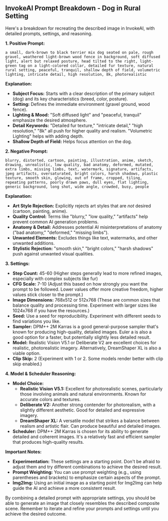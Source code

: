 ## InvokeAI Prompt Breakdown - Dog in Rural Setting

Here's a breakdown for recreating the described image in InvokeAI, with detailed prompts, settings, and reasoning.

**1. Positive Prompt:**

```
a small, dark-brown to black terrier mix dog seated on pale, rough gravel, weathered light-brown wood fence in background, soft diffused light, alert but relaxed posture, head tilted to the right, light-green tag on a light-colored collar, detailed fur texture, natural rural setting, peaceful, tranquil, shallow depth of field, volumetric lighting, intricate detail, high resolution, 8k, photorealistic
```

**Explanation:**

*   **Subject Focus:** Starts with a clear description of the primary subject (dog) and its key characteristics (breed, color, posture).
*   **Setting:** Defines the immediate environment (gravel ground, wood fence).
*   **Lighting & Mood:**  "Soft diffused light" and "peaceful, tranquil" emphasize the desired atmosphere.
*   **Detail Keywords:**  "Detailed fur texture," "intricate detail," "high resolution," "8k" all push for higher quality and realism. "Volumetric Lighting" helps with adding depth.
*   **Shallow Depth of Field:** Helps focus attention on the dog.

**2. Negative Prompt:**

```
blurry, distorted, cartoon, painting, illustration, anime, sketch, drawing, unrealistic, low quality, bad anatomy, deformed, mutated, extra limbs, missing limbs, text, watermark, signature, artifacts, jpeg artifacts, oversaturated, bright colors, harsh shadows, plastic texture, smooth skin, glowing, out of frame, cropped, tiling, repeating patterns, poorly drawn paws, dull eyes, flat lighting, generic background, long shot, wide angle, crowded, busy, people
```

**Explanation:**

*   **Art Style Rejection:** Explicitly rejects art styles that are *not* desired (cartoon, painting, anime).
*   **Quality Control:**  Terms like "blurry," "low quality," "artifacts" help prevent common AI generation problems.
*   **Anatomy & Detail:**  Addresses potential AI misinterpretations of anatomy ("bad anatomy," "deformed," "missing limbs").
*   **Unwanted Elements:** Excludes things like text, watermarks, and other unwanted additions.
* **Stylistic Rejection:** "smooth skin," "bright colors," "harsh shadows" push against unwanted visual qualities.

**3. Settings:**

*   **Step Count:** 45-60 (Higher steps generally lead to more refined images, especially with complex subjects like fur)
*   **CFG Scale:** 7-10 (Adjust this based on how strongly you want the prompt to be followed. Lower values offer more creative freedom, higher values stick closer to the prompt.)
*   **Image Dimensions:** 768x512 or 512x768 (These are common sizes that balance quality and processing time. Experiment with larger sizes like 1024x768 if you have the resources.)
*   **Seed:**  Use a seed for reproducibility.  Experiment with different seeds to find variations you like.
*   **Sampler:**  DPM++ 2M Karras is a good general-purpose sampler that's known for producing high-quality, detailed images.  Euler a is also a good option for a faster, but potentially slightly less detailed result.
*   **Model:**  Realistic Vision V5.1 or Deliberate V2 are excellent choices for realistic, photorealistic imagery.  Alternatively, DreamShaper XL is also a viable option.
* **Clip Skip:** 2 (Experiment with 1 or 2. Some models render better with clip skip enabled.)

**4. Model & Scheduler Reasoning:**

*   **Model Choice:**
    *   **Realistic Vision V5.1:** Excellent for photorealistic scenes, particularly those involving animals and natural environments. Known for accurate colors and textures.
    *   **Deliberate V2:** Another strong contender for photorealism, with a slightly different aesthetic. Good for detailed and expressive imagery.
    *   **DreamShaper XL:** A versatile model that strikes a balance between realism and artistic flair. Can produce beautiful and detailed images.
*   **Scheduler:** DPM++ 2M Karras is chosen for its ability to generate detailed and coherent images.  It's a relatively fast and efficient sampler that produces high-quality results.



**Important Notes:**

*   **Experimentation:** These settings are a starting point. Don't be afraid to adjust them and try different combinations to achieve the desired result.
*   **Prompt Weighting:**  You can use prompt weighting (e.g., using parentheses and brackets) to emphasize certain aspects of the prompt.
* **Img2Img:** Using an initial image as a starting point for Img2Img can help guide the AI and achieve a more consistent result.



By combining a detailed prompt with appropriate settings, you should be able to generate an image that closely resembles the described composite scene. Remember to iterate and refine your prompts and settings until you achieve the desired outcome.

